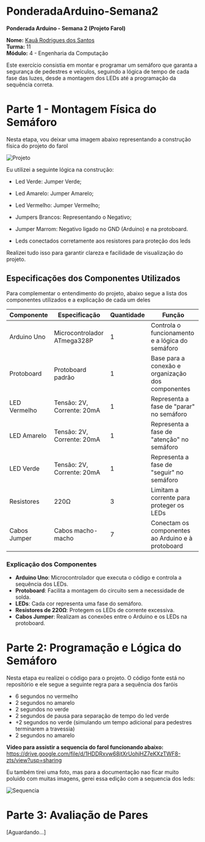 # PonderadaArduino-Semana2
**Ponderada Arduino - Semana 2 (Projeto Farol)**

**Nome:** [Kauã Rodrigues dos Santos](https://github.com/kauarodriguessss)  
**Turma:** 11  
**Módulo:** 4 - Engenharia da Computação  

Este exercício consistia em montar e programar um semáforo que garanta a segurança de pedestres e veículos, seguindo a lógica de tempo de cada fase das luzes, desde a montagem dos LEDs até a programação da sequência correta.

#

# Parte 1 - Montagem Física do Semáforo
Nesta etapa, vou deixar uma imagem abaixo representando a construção física do projeto do farol

![Projeto](https://github.com/user-attachments/assets/74e753b3-3407-44fd-96fb-2df2325c06ba)

Eu utilizei a seguinte lógica na construção:
- Led Verde: Jumper Verde;
- Led Amarelo: Jumper Amarelo;
- Led Vermelho: Jumper Vermelho;
  
- Jumpers Brancos: Representando o Negativo;
- Jumper Marrom: Negativo ligado no GND (Arduino) e na protoboard.

- Leds conectados corretamente aos resistores para proteção dos leds

Realizei tudo isso para garantir clareza e facilidade de visualização do projeto.

## Especificações dos Componentes Utilizados
Para complementar o entendimento do projeto, abaixo segue a lista dos componentes utilizados e a explicação de cada um deles


| Componente    | Especificação                             | Quantidade | Função                                                       |
|---------------|------------------------------------------|------------|--------------------------------------------------------------|
| Arduino Uno   | Microcontrolador ATmega328P              | 1          | Controla o funcionamento e a lógica do semáforo              |
| Protoboard    | Protoboard padrão                        | 1          | Base para a conexão e organização dos componentes            |
| LED Vermelho  | Tensão: 2V, Corrente: 20mA              | 1          | Representa a fase de "parar" no semáforo                     |
| LED Amarelo   | Tensão: 2V, Corrente: 20mA              | 1          | Representa a fase de "atenção" no semáforo                   |
| LED Verde     | Tensão: 2V, Corrente: 20mA              | 1          | Representa a fase de "seguir" no semáforo                    |
| Resistores    | 220Ω                                     | 3          | Limitam a corrente para proteger os LEDs                     |
| Cabos Jumper  | Cabos macho-macho                        | 7     | Conectam os componentes ao Arduino e à protoboard            |

### Explicação dos Componentes

- **Arduino Uno**: Microcontrolador que executa o código e controla a sequência dos LEDs.
- **Protoboard**: Facilita a montagem do circuito sem a necessidade de solda.
- **LEDs**: Cada cor representa uma fase do semáforo.
- **Resistores de 220Ω**: Protegem os LEDs de corrente excessiva.
- **Cabos Jumper**: Realizam as conexões entre o Arduino e os LEDs na protoboard.


#

# Parte 2: Programação e Lógica do Semáforo
Nesta etapa eu realizei o código para o projeto. O código fonte está no repositório e ele segue a seguinte regra para a sequência dos faróis

- 6 segundos no vermelho
- 2 segundos no amarelo
- 2 segundos no verde
- 2 segundos de pausa para separação de tempo do led verde
- +2 segundos no verde (simulando um tempo adicional para pedestres terminarem a travessia)
- 2 segundos no amarelo

**Vídeo para assistir a sequencia do farol funcionando abaixo:**
https://drive.google.com/file/d/1HDDRxvw68jtXrUohjHZ7eKXzTWF8-zts/view?usp=sharing

Eu também tirei uma foto, mas para a documentação nao ficar muito poluido com muitas imagens, gerei essa edição com a sequencia dos leds:

![Sequencia](https://github.com/user-attachments/assets/9ed5e3d4-b565-419b-b164-06953ae0df6a)

#

# Parte 3: Avaliação de Pares
[Aguardando...]

